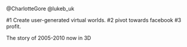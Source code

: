 @CharlotteGore @lukeb_uk

#1 Create user-generated virtual worlds. 
#2 pivot towards facebook 
#3 profit.

The story of 2005-2010 now in 3D